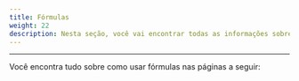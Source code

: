 ```yaml
---
title: Fórmulas
weight: 22
description: Nesta seção, você vai encontrar todas as informações sobre as fórmulas do Ritchie.
---
```


---

Você encontra tudo sobre como usar fórmulas nas páginas a seguir:
